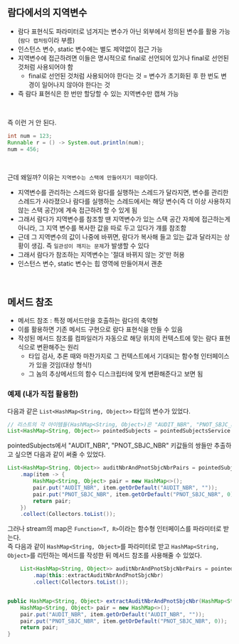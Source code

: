 ## 람다에서의 지역변수
- 람다 표현식도 파라미터로 넘겨지는 변수가 아닌 외부에서 정의된 변수를 활용 가능 (`람다 캡처링`이라 부름)
- 인스턴스 변수, static 변수에는 별도 제약없이 접근 가능
- 지역변수에 접근하려면 이들은 명시적으로 final로 선언되어 있거나 final로 선언된 것처럼 사용되어야 함
  - final로 선언된 것처럼 사용되어야 한다는 것 = 변수가 초기화된 후 한 번도 변경이 일어나지 않아야 한다는 것  
- 즉 람다 표현식은 한 번만 할당할 수 있는 지역변수만 캡쳐 가능

<br>  

즉 이런 거 안 된다.  
```java
int num = 123;
Runnable r = () -> System.out.println(num);
num = 456;
```

<br>  

근데 왜일까? 이유는 `지역변수는 스택에 만들어지기 때문`이다.
- 지역변수를 관리하는 스레드와 람다를 실행하는 스레드가 달라지면, 변수를 관리한 스레드가 사라졌으나 람다를 실행하는 스레드에서는 해당 변수(즉 더 이상 사용하지 않는 스택 공간)에 계속 접근하려 할 수 있게 됨
- 그래서 람다가 지역변수를 참조할 땐 지역변수가 있는 스택 공간 자체에 접근하는게 아니라, 그 지역 변수를 복사한 값을 따로 두고 있다가 걔를 참조함
- 근데 그 지역변수의 값이 나중에 바뀌면, 람다가 복사해 들고 있는 값과 달라지는 상황이 생김. 즉 `일관성이 깨지는 문제`가 발생할 수 있다
- 그래서 람다가 참조하는 지역변수는 '절대 바뀌지 않는 것'만 허용
- 인스턴스 변수, static 변수는 힙 영역에 만들어져서 괜춘

<br>  

## 메서드 참조
- 메서드 참조 : 특정 메서드만을 호출하는 람다의 축약형
- 이를 활용하면 기존 메서드 구현으로 람다 표현식을 만들 수 있음
- 작성된 메서드 참조를 컴파일러가 자동으로 해당 위치의 컨텍스트에 맞는 람다 표현식으로 변환해주는 원리
  - 타입 검사, 추론 때와 마찬가지로 그 컨텍스트에서 기대되는 함수형 인터페이스가 있을 것임(대상 형식!)
  - 그 놈의 추상메서드의 함수 디스크립터에 맞게 변환해준다고 보면 됨
 
### 예제 (내가 직접 활용한)
다음과 같은 `List<HashMap<String, Object>>` 타입의 변수가 있었다.  

```java
// 리스트의 각 아이템들(HashMap<String, Object>)은 "AUDIT_NBR", "PNOT_SBJC_NBR"이란 키를 무조건 가진다
List<HashMap<String, Object>> pointedSubjects = pointedSubjectsService.getAllPointedSubjects();
```

pointedSubjects에서 "AUDIT_NBR", "PNOT_SBJC_NBR" 키값들의 쌍들만 추출하고 싶으면 다음과 같이 써줄 수 있었다.

```java
List<HashMap<String, Object>> auditNbrAndPnotSbjcNbrPairs = pointedSubjects.stream()
    .map(item -> {
        HashMap<String, Object> pair = new HashMap<>();
        pair.put("AUDIT_NBR", item.getOrDefault("AUDIT_NBR", ""));
        pair.put("PNOT_SBJC_NBR", item.getOrDefault("PNOT_SBJC_NBR", 0));
        return pair;
    })
    .collect(Collectors.toList());
```

그러나 stream의 map은 `Function<T, R>`이라는 함수형 인터페이스를 파라미터로 받는다.  
즉 다음과 같이 `HashMap<String, Object>`를 파라미터로 받고 `HashMap<String, Object>`를 리턴하는 메서드를 작성한 뒤 메서드 참조를 사용해줄 수 있었다.

```java
    List<HashMap<String, Object>> auditNbrAndPnotSbjcNbrPairs = pointedSubjects.stream()
        .map(this::extractAuditNbrAndPnotSbjcNbr)
        .collect(Collectors.toList());


public HashMap<String, Object> extractAuditNbrAndPnotSbjcNbr(HashMap<String, Object> data) {
    HashMap<String, Object> pair = new HashMap<>();
    pair.put("AUDIT_NBR", item.getOrDefault("AUDIT_NBR", ""));
    pair.put("PNOT_SBJC_NBR", item.getOrDefault("PNOT_SBJC_NBR", 0));
    return pair;
}
```

